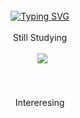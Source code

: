 <br />
    <div align="center">
      <a href="https://git.io/typing-svg"><img src="https://readme-typing-svg.demolab.com?font=Fira+Code&size=25&pause=1000&color=F79160&center=true&vCenter=true&random=false&width=435&lines=%E2%AD%90+WELCOME+TO+YERIN+WORLD+%E2%AD%90" alt="Typing SVG" /></a>
    </div>
    <br />
    <div align="center">
      Still Studying
      <br />
      <br />
      <div>
        <img
          src="https://img.shields.io/badge/HTML5-FF4C4C?style=flat&logo=html5&logoColor=white"
          alt=""
        />
        <img
          src="https://img.shields.io/badge/CSS-FFDE44?&style=flat&logo=css3&logoColor=white"
          alt=""
        />
        <img
          src="https://img.shields.io/badge/JavaScript-FF4C4C?style=flat&logo=JavaScript&logoColor=white"
          alt=""
        />
        <img
          src="https://img.shields.io/badge/React-FFDE44?style=flat&logo=React&logoColor=white"
        />
        <img
          src="https://img.shields.io/badge/styled--components-FF4C4C?style=flat&logo=styled-components&logoColor=white"
          alt=""
        />
      </div>
      <br /><br /><br />
      Intereresing
      <br />
      <br />
      <div>
        <img
          src="https://img.shields.io/badge/TypeScript-43853D?style=flat&logo=typescript&logoColor=white"
          alt=""
        />
        <img
          src="https://img.shields.io/badge/React_Native-263016?style=flat&logo=react&logoColor=61DAFB"
          alt=""
        />
        <img
          src="https://img.shields.io/badge/Node.js-43853D?style=flat&logo=node.js&logoColor=white"
          alt=""
        />
        <img
          src="https://img.shields.io/badge/Vue.js-263016?style=flat&logo=vue.js&logoColor=4FC08D"
          alt=""
        />
      </div>
    </div>
    <br />
    <br />
    <div align="center">
      <img
        src="https://github-readme-stats.vercel.app/api/top-langs/?username=seyerin&layout=compact"
        alt=""
      />
    </div>
